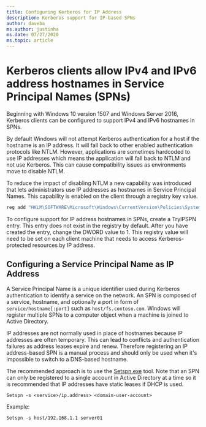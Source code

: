 ```yaml
---
title: Configuring Kerberos for IP Address
description: Kerberos support for IP-based SPNs
author: daveba
ms.author: justinha
ms.date: 07/27/2020
ms.topic: article
---
```


# Kerberos clients allow IPv4 and IPv6 address hostnames in Service Principal Names (SPNs)

>

Beginning with Windows 10 version 1507 and Windows Server 2016, Kerberos clients can be configured to support IPv4 and IPv6 hostnames in SPNs.

By default Windows will not attempt Kerberos authentication for a host if the hostname is an IP address. It will fall back to other enabled authentication protocols like NTLM. However, applications are sometimes hardcoded to use IP addresses which means the application will fall back to NTLM and not use Kerberos. This can cause compatibility issues as environments move to disable NTLM.

To reduce the impact of disabling NTLM a new capability was introduced that lets administrators use IP addresses as hostnames in Service Principal Names. This capability is enabled on the client through a registry key value.

```cmd
reg add "HKLM\SOFTWARE\Microsoft\Windows\CurrentVersion\Policies\System\Kerberos\Parameters" /v TryIPSPN /t REG_DWORD /d 1 /f
```

To configure support for IP address hostnames in SPNs, create a TryIPSPN entry. This entry does not exist in the registry by default. After you have created the entry, change the DWORD value to 1. This registry value will need to be set on each client machine that needs to access Kerberos-protected resources by IP address.

## Configuring a Service Principal Name as IP Address

A Service Principal Name is a unique identifier used during Kerberos authentication to identify a service on the network. An SPN is composed of a service, hostname, and optionally a port in form of `service/hostname[:port]` such as `host/fs.contoso.com`. Windows will register multiple SPNs to a computer object when a machine is joined to Active Directory.

IP addresses are not normally used in place of hostnames because IP addresses are often temporary. This can lead to conflicts and authentication failures as address leases expire and renew. Therefore registering an IP address-based SPN is a manual process and should only be used when it's impossible to switch to a DNS-based hostname.

The recommended approach is to use the [Setspn.exe](/previous-versions/windows/it-pro/windows-server-2012-R2-and-2012/cc731241(v=ws.11)) tool. Note that an SPN can only be registered to a single account in Active Directory at a time so it is recommended that IP addresses have static leases if DHCP is used.

```
Setspn -s <service>/ip.address> <domain-user-account>
```

Example:

```
Setspn -s host/192.168.1.1 server01
```
